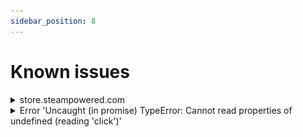 ```yaml
---
sidebar_position: 8
---
```



# Known issues


<details>
        <summary>store.steampowered.com</summary>

Our service can only solve captchas in English; on this site, the determination of the captcha language comes not from the system settings, but from the language selected on the site, so for a correct solution, be sure to select English.

</details>

<details>
        <summary>Error 'Uncaught (in promise) TypeError: Cannot read properties of undefined (reading 'click')'</summary>

If you encounter the error 'Uncaught (in promise) TypeError: Cannot read properties of undefined (reading 'click')' while solving a captcha using the click method (ComplexImageTask) through the CapMonster Cloud extension, as shown in the screenshot, it is recommended to set the 'Delay between click' value in the extension — this may help resolve the issue.
![](./images/known-issues/Uncaught.png)
</details>
